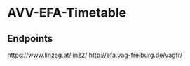 <h1> AVV-EFA-Timetable

## Endpoints

https://www.linzag.at/linz2/
http://efa.vag-freiburg.de/vagfr/